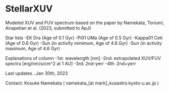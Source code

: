 # StellarXUV

Modeled XUV and FUV spectrum based on the paper by Namekata, Toriumi, Airapetian et al. (2023, submitted to ApJ)

Star lists
-EK Dra (Age of 0.1 Gyr)
-Pi01 UMa (Age of 0.5 Gyr)
-Kappa01 Ceti  (Age of 0.6 Gyr)
-Sun (in activity minimum, Age of 4.6 Gyr)
-Sun (in activity maximum, Age of 4.6 Gyr)

Explanations of column
-1st: wavelength [nm]
-2nd: extrapolated XUV/FUV spectra [erg/nm/s/cm^2 at 1 AU]
-3rd: 2nd-yerr
-4th: 2nd+yerr

Last updates...Jan 30th, 2023 

Contact: Kosuke Namekata ( namekata_[at mark]_kusastro.kyoto-u.ac.jp )
